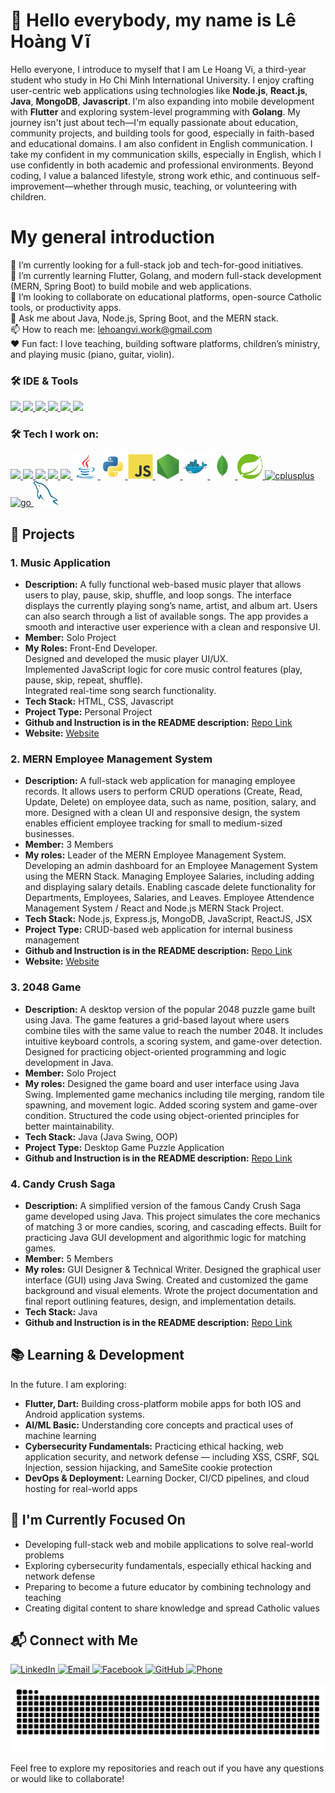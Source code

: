 # 👋 Hello everybody, my name is Lê Hoàng Vĩ

Hello everyone, I introduce to myself that I am Le Hoang Vi, a third-year student who study in Ho Chi Minh International University. I enjoy crafting user-centric web applications using technologies like **Node.js**, **React.js**, **Java**, **MongoDB**, **Javascript**. I'm also expanding into mobile development with **Flutter** and exploring system-level programming with **Golang**. My journey isn't just about tech—I'm equally passionate about education, community projects, and building tools for good, especially in faith-based and educational domains. I am also confident in English communication. I take my confident in my communication skills, especially in English, which I use confidently in both academic and professional environments. Beyond coding, I value a balanced lifestyle, strong work ethic, and continuous self-improvement—whether through music, teaching, or volunteering with children.   


# My general introduction
🔭 I’m currently looking for a full-stack job and tech-for-good initiatives.  
🌱 I’m currently learning Flutter, Golang, and modern full-stack development (MERN, Spring Boot) to build mobile and web applications.  
🤝 I’m looking to collaborate on educational platforms, open-source Catholic tools, or productivity apps.  
💬 Ask me about Java, Node.js, Spring Boot, and the MERN stack.  
📫 How to reach me: lehoangvi.work@gmail.com  
❤️ Fun fact: I love teaching, building software platforms, children’s ministry, and playing music (piano, guitar, violin).






### 🛠 IDE & Tools
<p align="left">
  <a href="https://www.postman.com/" target="_blank">
    <img src="https://cdn.jsdelivr.net/gh/devicons/devicon/icons/postman/postman-original.svg" width="30"/>
  </a>
  <a href="https://git-scm.com/" target="_blank">
    <img src="https://cdn.jsdelivr.net/gh/devicons/devicon/icons/git/git-original.svg" width="30"/>
  </a>
  <a href="https://github.com/" target="_blank">
    <img src="https://cdn.jsdelivr.net/gh/devicons/devicon/icons/github/github-original.svg" width="30"/>
  </a>
  <a href="https://about.gitlab.com/" target="_blank">
    <img src="https://cdn.jsdelivr.net/gh/devicons/devicon/icons/gitlab/gitlab-original.svg" width="30"/>
  </a>
  <a href="https://code.visualstudio.com/" target="_blank">
    <img src="https://cdn.jsdelivr.net/gh/devicons/devicon/icons/vscode/vscode-original.svg" width="30"/>
  </a>
  <a href="https://www.jetbrains.com/idea/" target="_blank">
    <img src="https://cdn.jsdelivr.net/gh/devicons/devicon/icons/intellij/intellij-original.svg" width="30"/>
  </a>
</p>


 
### 🛠️ Tech I work on: 

<p align="left"> 
    <a href="https://developer.mozilla.org/en-US/docs/Web/HTML" target="_blank">
    <img src="https://cdn.jsdelivr.net/gh/devicons/devicon/icons/html5/html5-original.svg" width="30"/>
  </a> 
  <a href="https://developer.mozilla.org/en-US/docs/Web/CSS" target="_blank">
    <img src="https://cdn.jsdelivr.net/gh/devicons/devicon/icons/css3/css3-original.svg" width="30"/>
  </a>
  <a href="https://developer.mozilla.org/en-US/docs/Web/JavaScript" target="_blank">
    <img src="https://cdn.jsdelivr.net/gh/devicons/devicon/icons/javascript/javascript-original.svg" width="30"/>
  </a>
  <a href="https://reactjs.org/" target="_blank">
    <img src="https://cdn.jsdelivr.net/gh/devicons/devicon/icons/react/react-original.svg" width="30"/>
  </a>
  <a href="https://getbootstrap.com/" target="_blank">
    <img src="https://cdn.jsdelivr.net/gh/devicons/devicon/icons/bootstrap/bootstrap-original.svg" width="30"/>
  </a>
  <a href="https://www.java.com/" target="_blank">
    <img src="https://raw.githubusercontent.com/devicons/devicon/master/icons/java/java-original.svg" alt="java" width="40" height="40"/>
  </a>
  <a href="https://www.python.org/" target="_blank">
    <img src="https://raw.githubusercontent.com/devicons/devicon/master/icons/python/python-original.svg" alt="python" width="40" height="40"/>
  </a>
  <a href="https://developer.mozilla.org/en-US/docs/Web/JavaScript" target="_blank">
    <img src="https://raw.githubusercontent.com/devicons/devicon/master/icons/javascript/javascript-original.svg" alt="javascript" width="40" height="40"/>
  </a>
  <a href="https://nodejs.org/" target="_blank">
    <img src="https://raw.githubusercontent.com/devicons/devicon/master/icons/nodejs/nodejs-original.svg" alt="nodejs" width="40" height="40"/>
  </a>
  <a href="https://www.docker.com/" target="_blank">
    <img src="https://raw.githubusercontent.com/devicons/devicon/master/icons/docker/docker-original.svg" alt="docker" width="40" height="40"/>
  </a>
  <a href="https://www.mongodb.com/" target="_blank">
    <img src="https://raw.githubusercontent.com/devicons/devicon/master/icons/mongodb/mongodb-original.svg" alt="mongodb" width="40" height="40"/>
  </a>
  <a href="https://spring.io/projects/spring-framework" target="_blank">
    <img src="https://raw.githubusercontent.com/devicons/devicon/master/icons/spring/spring-original.svg" alt="spring" width="40" height="40"/>
  </a> 
  <a href="https://isocpp.org/" target="_blank">
    <img src="https://cdn.jsdelivr.net/gh/devicons/devicon/icons/cplusplus/cplusplus-original.svg" alt="cplusplus" width="40" height="40"/>
  </a>
  <a href="https://golang.org/" target="_blank">
    <img src="https://cdn.jsdelivr.net/gh/devicons/devicon/icons/go/go-original.svg" alt="go" width="40" height="40"/>
  </a> 
  <a href="https://www.mysql.com/" target="_blank">
    <img src="https://raw.githubusercontent.com/devicons/devicon/master/icons/mysql/mysql-original.svg" alt="mysql" width="40" height="40"/>
  </a>
</p>



## 🚀 Projects 

### 1. **Music Application**
   - **Description:** A fully functional web-based music player that allows users to play, pause, skip, shuffle, and loop songs. The interface displays the currently playing song’s name, artist, and album art. Users can also search through a list of available songs. The app provides a smooth and interactive user experience with a clean and responsive UI.
   - **Member:** Solo Project
   - **My Roles:** 
      Front-End Developer.  
      Designed and developed the music player UI/UX.  
      Implemented JavaScript logic for core music control features (play, pause, skip, repeat, shuffle).  
      Integrated real-time song search functionality.
   - **Tech Stack:** HTML, CSS, Javascript 
   - **Project Type:** Personal Project
   - **Github and Instruction is in the README description:** [Repo Link](https://github.com/lehoangvi123/Music-Player)
   - **Website:** [Website](https://lehoangvi123.github.io/CodeMusicPlayer)


### 2. **MERN Employee Management System**
   - **Description:** A full-stack web application for managing employee records. It allows users to perform CRUD operations (Create, Read, Update, Delete) on employee data, such as name, position, salary, and more. Designed with a clean UI and responsive design, the system enables efficient employee tracking for small to medium-sized businesses.
   - **Member:** 3 Members
   - **My roles:**
       Leader of the MERN Employee Management System.
       Developing an admin dashboard for an Employee Management System using the MERN Stack.
       Managing Employee Salaries, including adding and displaying salary details. 
       Enabling cascade delete functionality for Departments, Employees, Salaries, and Leaves.
       Employee Attendence Management System / React and Node.js MERN Stack Project.
   - **Tech Stack:** Node.js, Express.js, MongoDB, JavaScript, ReactJS, JSX  
   - **Project Type:** CRUD-based web application for internal business management 
   - **Github and Instruction is in the README description:** [Repo Link](https://github.com/Quanchip/wad-employee-management-app/tree/develop)
   - **Website:** [Website](https://ems-frontend-one-ashy.vercel.app/login)
  
### 3. **2048 Game**
   - **Description:** A desktop version of the popular 2048 puzzle game built using Java. The game features a grid-based layout where users combine tiles with the same value to reach the number 2048. It includes intuitive keyboard controls, a scoring system, and game-over detection. Designed for practicing object-oriented programming and logic development in Java.
   - **Member:** Solo Project
   - **My roles:**
       Designed the game board and user interface using Java Swing.
       Implemented game mechanics including tile merging, random tile spawning, and movement logic.
       Added scoring system and game-over condition.
       Structured the code using object-oriented principles for better maintainability.
   - **Tech Stack:** Java (Java Swing, OOP) 
   - **Project Type:** Desktop Game Puzzle Application  
   - **Github and Instruction is in the README description:** [Repo Link](https://github.com/lehoangvi123/2048-game)
  

### 4. **Candy Crush Saga**
   - **Description:** A simplified version of the famous Candy Crush Saga game developed using Java. This project simulates the core mechanics of matching 3 or more candies, scoring, and cascading effects. Built for practicing Java GUI development and algorithmic logic for matching games.
   - **Member:** 5 Members
   - **My roles:**
       GUI Designer & Technical Writer.
       Designed the graphical user interface (GUI) using Java Swing.
       Created and customized the game background and visual elements.
       Wrote the project documentation and final report outlining features, design, and implementation details.
   - **Tech Stack:** Java
   - **Github and Instruction is in the README description:** [Repo Link](https://github.com/tttduong/Candy-Crush-Lab5) 
  

## 📚 Learning & Development

In the future. I am exploring:
- **Flutter, Dart:** Building cross-platform mobile apps for both IOS and Android application systems.
- **AI/ML Basic:** Understanding core concepts and practical uses of machine learning
- **Cybersecurity Fundamentals:** Practicing ethical hacking, web application security, and network defense — including XSS, CSRF, SQL Injection, session hijacking, and SameSite cookie protection
- **DevOps & Deployment:** Learning Docker, CI/CD pipelines, and cloud hosting for real-world apps

## 🌱 I'm Currently Focused On
- Developing full-stack web and mobile applications to solve real-world problems
- Exploring cybersecurity fundamentals, especially ethical hacking and network defense
- Preparing to become a future educator by combining technology and teaching
- Creating digital content to share knowledge and spread Catholic values 

## 📬 Connect with Me

<p align="left">
  <a href="https://www.linkedin.com/in/l%C3%AA-ho%C3%A0ng-v%C4%A9-b9ab7121a/" target="_blank">
    <img src="https://img.shields.io/badge/LinkedIn-0A66C2?style=for-the-badge&logo=linkedin&logoColor=white" alt="LinkedIn"/>
  </a>
  <a href="mailto:lehoangvi.work@gmail.com" target="_blank">
    <img src="https://img.shields.io/badge/Gmail-D14836?style=for-the-badge&logo=gmail&logoColor=white" alt="Email"/>
  </a>
  <a href="https://www.facebook.com/lehoangvi.1508" target="_blank">
    <img src="https://img.shields.io/badge/Facebook-1877F2?style=for-the-badge&logo=facebook&logoColor=white" alt="Facebook"/>
  </a>
  <a href="https://github.com/lehoangvi123" target="_blank">
    <img src="https://img.shields.io/badge/GitHub-100000?style=for-the-badge&logo=github&logoColor=white" alt="GitHub"/>
  </a>
  <a href="tel:+84824318186" target="_blank">
    <img src="https://img.shields.io/badge/Phone-0824318186-blue?style=for-the-badge&logo=googlevoice&logoColor=white" alt="Phone"/>
  </a>
</p>

<picture>
  <source media="(prefers-color-scheme: dark)" srcset="https://raw.githubusercontent.com/lehoangvi123/lehoangvi123/output/github-snake-dark.svg" />
  <source media="(prefers-color-scheme: light)" srcset="https://raw.githubusercontent.com/lehoangvi123/lehoangvi123/output/github-snake.svg" />
  <img alt="github-snake" src="https://raw.githubusercontent.com/lehoangvi123/lehoangvi123/output/github-snake.svg" />
</picture>






Feel free to explore my repositories and reach out if you have any questions or would like to collaborate!
